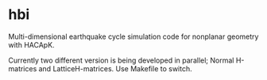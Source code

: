 # hbi
Multi-dimensional earthquake cycle simulation code for nonplanar geometry with HACApK.

Currently two different version is being developed in parallel; Normal H-matrices and LatticeH-matrices. Use Makefile to switch.
